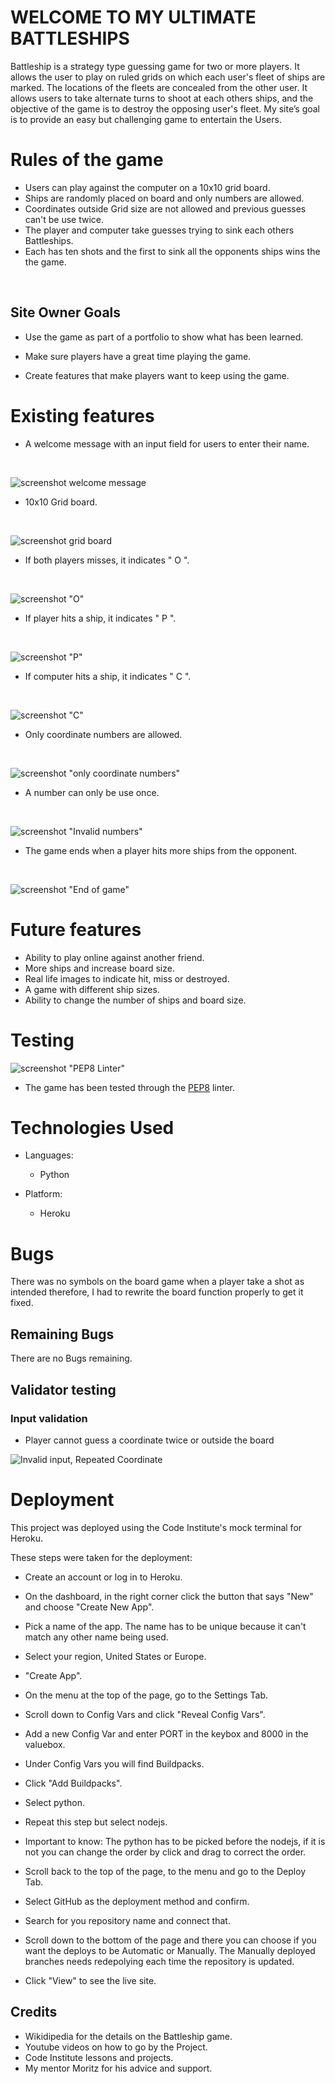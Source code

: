 # WELCOME TO MY ULTIMATE BATTLESHIPS
Battleship is a strategy type guessing game for two or more players. It allows the user to play on ruled grids on which each user's fleet of ships are marked. The locations of the fleets are concealed from the other user. It allows users to take alternate turns to shoot at each others ships, and the objective of the game is to destroy the opposing user's fleet. My  site’s goal is to provide an easy but challenging game to entertain the Users.

# Rules of the game

- Users can play against the computer on a 10x10 grid board.
- Ships are randomly placed on board and only numbers are allowed.
- Coordinates outside Grid size are not allowed and previous guesses can't be use twice.
- The player and computer take guesses trying to sink each others Battleships.
- Each has ten shots and the first to sink all the opponents ships wins the the game.
<br>

## Site Owner Goals 

- Use the game as part of a portfolio to show what has been learned. 

- Make sure players have a great time playing the game.

- Create features that make players want to keep using the game.

# Existing features
- A welcome message with an input field for users to enter their name.
<br>

![screenshot welcome message](images/Screenshot%20(150).png)

- 10x10 Grid board.
<br>

![screenshot grid board](images/Screenshot%20(151).png)

- If both players misses, it indicates " O ".
<br>

![screenshot "O"](images/Screenshot%20(158).png)

- If player hits a ship, it indicates " P ".
<br>

![screenshot "P"](images/Screenshot%20(157).png)

- If computer hits a ship, it indicates " C ".
<br>

![screenshot "C"](images/Screenshot%20(153).png)

- Only coordinate numbers are allowed.
<br>

![screenshot "only coordinate numbers"](images/Screenshot%20(155).png)

- A number can only be use once.
<br>

![screenshot "Invalid numbers"](images/Screenshot%20(154).png)

- The game ends when a player hits more ships from the opponent.
<br>

![screenshot "End of game"](images/Screenshot%20(156).png)






# Future features
- Ability to play online against another friend.
- More ships and increase board size.
- Real life images to indicate hit, miss or destroyed.
- A game with different ship sizes.
- Ability to change the number of ships and board size.

# Testing

![screenshot "PEP8 Linter"](images/Screenshot%20(160).png)

- The game has been tested through the [PEP8](https://pep8ci.herokuapp.com/#) linter. 

# Technologies Used

- Languages: 
  - Python

- Platform: 
  - Heroku

# Bugs
There was no symbols on the board game when a player take a shot as intended therefore, I had to rewrite the board function properly to get it fixed.
## Remaining Bugs
There are no Bugs remaining.

## Validator testing
### Input validation

- Player cannot guess a coordinate twice or outside the board

![Invalid input, Repeated Coordinate](images/Screenshot%20(154).png)

# Deployment
This project was deployed using the Code Institute's mock terminal for Heroku.

These steps were taken for the deployment:

- Create an account or log in to Heroku.

- On the dashboard, in the right corner click the button that says "New" and choose "Create New App".

- Pick a name of the app. The name has to be unique because it can't match any other name being used.

- Select your region, United States or Europe. 

- "Create App".

- On the menu at the top of the page, go to the Settings Tab.

- Scroll down to Config Vars and click "Reveal Config Vars".

- Add a new Config Var and enter PORT in the keybox and 8000 in the valuebox.

- Under Config Vars you will find Buildpacks. 

- Click "Add Buildpacks".

- Select python.

- Repeat this step but select nodejs. 

- Important to know: The python has to be picked before the nodejs, if it is not you can change the order by click and drag to correct the order. 

- Scroll back to the top of the page, to the menu and go to the Deploy Tab.

- Select GitHub as the deployment method and confirm. 

- Search for you repository name and connect that. 

- Scroll down to the bottom of the page and there you can choose if you want the deploys to be Automatic or Manually. The Manually deployed branches needs redepolying each time the repository is updated. 

- Click "View" to see the live site. 

## Credits
- Wikidipedia for the details on the Battleship game. 
- Youtube videos on how to go by the Project. 
- Code Institute lessons and projects.
- My mentor Moritz for his advice and support.


